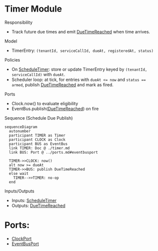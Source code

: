 # Timer Module

Responsibility

- Track future due times and emit [DueTimeReached] when time arrives.

Model

- TimerEntry: `(tenantId, serviceCallId, dueAt, registeredAt, status)`

Policies

- On [ScheduleTimer]: store or update TimerEntry keyed by `(tenantId, serviceCallId)` with `dueAt`.
- Scheduler loop: at tick, for entries with `dueAt <= now` and `status == armed`, publish [DueTimeReached] and mark as fired.

Ports

- Clock.now() to evaluate eligibility
- EventBus.publish([DueTimeReached]) on fire

Sequence (Schedule Due Publish)

```mermaid
sequenceDiagram
  autonumber
  participant TIMER as Timer
  participant CLOCK as Clock
  participant BUS as EventBus
  link TIMER: Doc @ ./timer.md
  link BUS: Port @ ../ports.md#eventbusport

  TIMER->>CLOCK: now()
  alt now >= dueAt
  TIMER->>BUS: publish DueTimeReached
  else wait
    TIMER-->>TIMER: no-op
  end
```

Inputs/Outputs

- Inputs: [ScheduleTimer]
- Outputs: [DueTimeReached]

# Ports:

- [ClockPort]
- [EventBusPort]

[ScheduleTimer]: ../messages.md#scheduletimer
[DueTimeReached]: ../messages.md#duetimereached
[ClockPort]: ../ports.md#clockport
[EventBusPort]: ../ports.md#eventbusport

